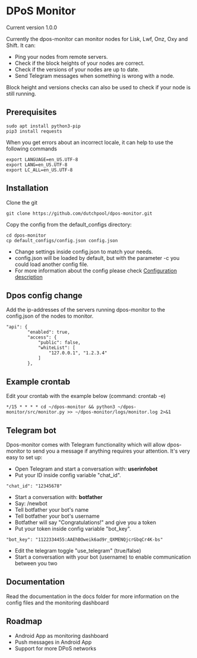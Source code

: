 # DPoS Monitor
Current version 1.0.0

Currently the dpos-monitor can monitor nodes for Lisk, Lwf, Onz, Oxy and Shift.
It can:

* Ping your nodes from remote servers.
* Check if the block heights of your nodes are correct.
* Check if the versions of your nodes are up to date.
* Send Telegram messages when something is wrong with a node.

Block height and versions checks can also be used to check if your node is still running.

## Prerequisites
```
sudo apt install python3-pip
pip3 install requests
```

When you get errors about an incorrect locale, it can help to use the following commands
```
export LANGUAGE=en_US.UTF-8
export LANG=en_US.UTF-8
export LC_ALL=en_US.UTF-8
```

## Installation
Clone the git
```
git clone https://github.com/dutchpool/dpos-monitor.git
```

Copy the config from the default_configs directory:
```
cd dpos-monitor
cp default_configs/config.json config.json
```

* Change settings inside config.json to match your needs.
* config.json will be loaded by default, but with the parameter -c you could load another config file.
* For more information about the config please check [Configuration description](docs/Config_description.md)

## Dpos config change
Add the ip-addresses of the servers running dpos-monitor to the config.json of the nodes to monitor.
```
"api": {
        "enabled": true,
        "access": {
            "public": false,
            "whiteList": [
                "127.0.0.1", "1.2.3.4"
            ]
        },
```

## Example crontab
Edit your crontab with the example below (command: crontab -e)

```
*/15 * * * * cd ~/dpos-monitor && python3 ~/dpos-monitor/src/monitor.py >> ~/dpos-monitor/logs/monitor.log 2>&1
```

## Telegram bot
Dpos-monitor comes with Telegram functionality which will allow dpos-monitor to send you a message if anything requires your attention. It's very easy to set up: 
* Open Telegram and start a conversation with: <b>userinfobot</b>
* Put your ID inside config variable "chat_id". 
```
"chat_id": "12345678"
```
* Start a conversation with: <b>botfather</b>
* Say: /newbot
* Tell botfather your bot's name
* Tell botfather your bot's username
* Botfather will say "Congratulations!" and give you a token
* Put your token inside config variable "bot_key". 
```
"bot_key": "1122334455:AAEhBOweik6ad9r_QXMENQjcrGbqCr4K-bs"
```
* Edit the telegram toggle "use_telegram" (true/false)
* Start a conversation with your bot (username) to enable communication between you two

## Documentation
Read the documentation in the docs folder for more information on the config files and the monitoring dashboard

## Roadmap

* Android App as monitoring dashboard
* Push messages in Android App
* Support for more DPoS networks
